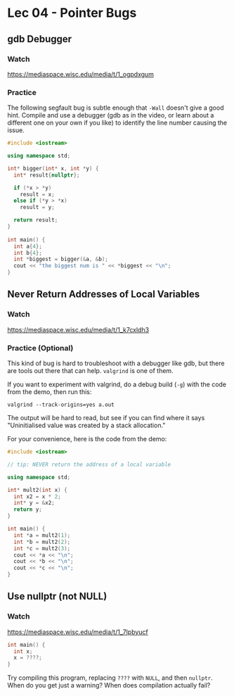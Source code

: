 # Lec 04 - Pointer Bugs

## gdb Debugger

### Watch

https://mediaspace.wisc.edu/media/t/1_ogpdxgum

### Practice

The following segfault bug is subtle enough that `-Wall` doesn't give a good hint.  Compile and use a debugger (gdb as in the video, or learn about a different one on your own if you like) to identify the line number causing the issue.

```cpp
#include <iostream>

using namespace std;

int* bigger(int* x, int *y) {
  int* result{nullptr};

  if (*x > *y)
    result = x;
  else if (*y > *x)
    result = y;

  return result;
}
  
int main() {
  int a{4};
  int b{4};
  int *biggest = bigger(&a, &b);
  cout << "the biggest num is " << *biggest << "\n";
}
```

## Never Return Addresses of Local Variables

### Watch

https://mediaspace.wisc.edu/media/t/1_k7cxldh3

### Practice (Optional)

This kind of bug is hard to troubleshoot with a debugger like gdb, but there are tools out there that can help.  `valgrind` is one of them.

If you want to experiment with valgrind, do a debug build (`-g`) with the code from the demo, then run this:

```
valgrind --track-origins=yes a.out
```

The output will be hard to read, but see if you can find where it says "Uninitialised value was created by a stack allocation."

For your convenience, here is the code from the demo:

```cpp
#include <iostream>

// tip: NEVER return the address of a local variable

using namespace std;

int* mult2(int x) {
  int x2 = x * 2;
  int* y = &x2;
  return y;
}

int main() {
  int *a = mult2(1);
  int *b = mult2(2);
  int *c = mult2(3);
  cout << *a << "\n";
  cout << *b << "\n";
  cout << *c << "\n";
}
```

## Use nullptr (not NULL)

### Watch

https://mediaspace.wisc.edu/media/t/1_7lpbyucf

```cpp
int main() {
  int x;
  x = ????;
}
```

Try compiling this program, replacing `????` with `NULL`, and then
`nullptr`.  When do you get just a warning?  When does compilation
actually fail?
